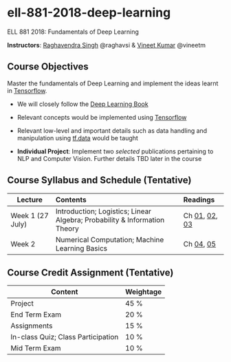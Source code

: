 # ell-881-2018-deep-learning
ELL 881 2018: Fundamentals of Deep Learning

**Instructors**: [Raghavendra Singh](https://researcher.watson.ibm.com/researcher/view.php?person=in-raghavsi) @raghavsi & [Vineet Kumar](https://www.linkedin.com/in/vineetmundhra/) @vineetm

## Course Objectives
Master the fundamentals of Deep Learning and implement the ideas learnt in [Tensorflow](https://www.tensorflow.org).

* We will closely follow the [Deep Learning Book](http://www.deeplearningbook.org/)

* Relevant concepts would be implemented using [Tensorflow](https://www.tensorflow.org)

* Relevant low-level and important details such as data handling and manipulation using [tf.data](https://www.tensorflow.org/guide/datasets) would be taught

* **Individual Project**: Implement two *selected* publications pertaining to NLP and Computer Vision. Further details TBD later in the course

## Course Syllabus and Schedule (Tentative)

| Lecture         | Contents                                                                   | Readings|
| --------------- |:-------------------------------------------------------------------------- |:--------|
| Week 1 (27 July)| Introduction; Logistics; Linear Algebra; Probability & Information Theory  | Ch [01](http://www.deeplearningbook.org/contents/intro.html), [02](http://www.deeplearningbook.org/contents/linear_algebra.html), [03](http://www.deeplearningbook.org/contents/prob.html)|
| Week 2          | Numerical Computation; Machine Learning Basics | Ch [04](http://www.deeplearningbook.org/contents/numerical.html), [05](http://www.deeplearningbook.org/contents/ml.html)|

## Course Credit Assignment (Tentative)

| Content                           | Weightage |
|-----------------------------------|-----------|
| Project                           | 45 %      |
| End Term Exam                     | 20 %      |
| Assignments                       | 15 %      |
| In-class Quiz; Class Participation| 10 %      |
| Mid Term Exam                     | 10 %      |   
